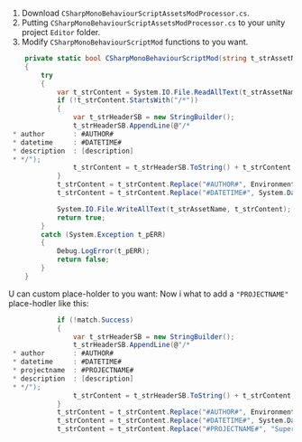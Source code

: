 1. Download `CSharpMonoBehaviourScriptAssetsModProcessor.cs`.
2. Putting `CSharpMonoBehaviourScriptAssetsModProcessor.cs` to your unity project `Editor` folder.
3. Modify `CSharpMonoBehaviourScriptMod` functions to you want.

```csharp
    private static bool CSharpMonoBehaviourScriptMod(string t_strAssetName)
    {
        try
        {
            var t_strContent = System.IO.File.ReadAllText(t_strAssetName);
            if (!t_strContent.StartsWith("/*"))
            {
                var t_strHeaderSB = new StringBuilder();
                t_strHeaderSB.AppendLine(@"/*
 * author       : #AUTHOR#
 * datetime     : #DATETIME#
 * description  : [description]
 * */");
                t_strContent = t_strHeaderSB.ToString() + t_strContent;
            }
            t_strContent = t_strContent.Replace("#AUTHOR#", Environment.MachineName);
            t_strContent = t_strContent.Replace("#DATETIME#", System.DateTime.Now.ToString());  

            System.IO.File.WriteAllText(t_strAssetName, t_strContent);
            return true;
        }
        catch (System.Exception t_pERR)
        {
            Debug.LogError(t_pERR);
            return false;
        }
    }
```

U can custom place-holder to you want:
Now i what to add a `"PROJECTNAME"` place-hodler like this:
```csharp
            if (!match.Success)
            {
                var t_strHeaderSB = new StringBuilder();
                t_strHeaderSB.AppendLine(@"/*
 * author       : #AUTHOR#
 * datetime     : #DATETIME#
 * projectname  : #PROJECTNAME#
 * description  : [description]
 * */");
                t_strContent = t_strHeaderSB.ToString() + t_strContent;
            }
            t_strContent = t_strContent.Replace("#AUTHOR#", Environment.MachineName);
            t_strContent = t_strContent.Replace("#DATETIME#", System.DateTime.Now.ToString());
            t_strContent = t_strContent.Replace("#PROJECTNAME#", "Super Star XIII");  // this is what i want to custom place-holder
```
